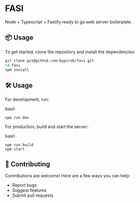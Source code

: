 # FASI

Node + Typescript + Fastify ready to go web server boilerplate.

## 📦 Usage

To get started, clone the repository and install the dependencies:

```bash
git clone git@github.com:bypirob/fasi.git
cd fasi
npm install
```

## 🛠️ Usage

For development, run:

bash
```
npm run dev
```

For production, build and start the server:

bash
```
npm run build
npm start
```

## 🤝 Contributing

Contributions are welcome! Here are a few ways you can help:

- Report bugs
- Suggest features
- Submit pull requests

